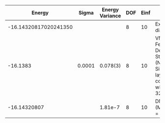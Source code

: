 | Energy                | Sigma  | Energy Variance | DOF | Einf | Method                                                       | Reference |
|-----------------------|--------|-----------------|-----|------|--------------------------------------------------------------|-----------|
| -16.14320817020241350 |        |                 | 8   | 10   | Exact diagonalization                                        | [code](https://github.com/varbench/methods/blob/main/scripts/Hubbard/square_16_P_4_10/ed_lattice_symmetries.sh) |
| -16.1383              | 0.0001 | 0.078(3)        | 8   | 10   | VMC Hidden Fermion Determinant State Ansatz (N_hidden = 8. Single hidden layer fully connected net with alpha = 32) | [paper](https://www.pnas.org/doi/full/10.1073/pnas.2122059119)  |
| -16.14320807          |        | 1.81e-7         | 8   | 10   | DMRG (MaxBondDim = 3200)                                     | TODO: ask Max |

